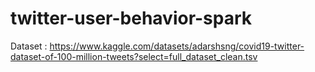 # twitter-user-behavior-spark

Dataset : https://www.kaggle.com/datasets/adarshsng/covid19-twitter-dataset-of-100-million-tweets?select=full_dataset_clean.tsv
